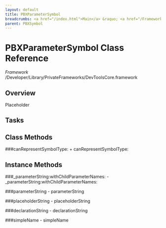 ```yaml
---
layout: default
title: PBXParameterSymbol
breadcrumbs: <a href="/index.html">Main</a> &raquo; <a href="/Frameworks.html">Framework</a> &raquo; <a href="/Frameworks/DevToolsCore.html">DevToolsCore</a> &raquo; PBXParameterSymbol
parent: PBXSymbol 
---
```

# PBXParameterSymbol Class Reference

*Framework* /Developer/Library/PrivateFrameworks/DevToolsCore.framework

## Overview

Placeholder

## Tasks

## Class Methods

<a name="+canRepresentSymbolType:"></a>
###canRepresentSymbolType:
    + canRepresentSymbolType:

## Instance Methods

<a name="-_parameterString:withChildParameterNames:"></a>
###_parameterString:withChildParameterNames:
    - _parameterString:withChildParameterNames:

<a name="-parameterString"></a>
###parameterString
    - parameterString

<a name="-placeholderString"></a>
###placeholderString
    - placeholderString

<a name="-declarationString"></a>
###declarationString
    - declarationString

<a name="-simpleName"></a>
###simpleName
    - simpleName

